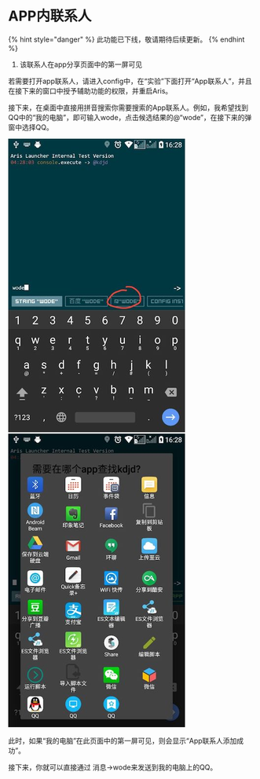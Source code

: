 # APP内联系人

{% hint style="danger" %}
此功能已下线，敬请期待后续更新。
{% endhint %}

1. 该联系人在app分享页面中的第一屏可见

若需要打开app联系人，请进入config中，在“实验”下面打开“App联系人”，并且在接下来的窗口中授予辅助功能的权限，并重启Aris。

接下来，在桌面中直接用拼音搜索你需要搜索的App联系人。例如，我希望找到QQ中的“我的电脑”，即可输入wode，点击候选结果的@“wode”，在接下来的弹窗中选择QQ。

![](<../.gitbook/assets/959d7e993469db6381aabb4a28b95ac7 (1) (1).jpg>) ![](<../.gitbook/assets/21e51ed44a3af37e33a2a64632a28c5c (1) (1).jpg>)

此时，如果“我的电脑”在此页面中的第一屏可见，则会显示“App联系人添加成功”。

接下来，你就可以直接通过 消息->wode来发送到我的电脑上的QQ。
